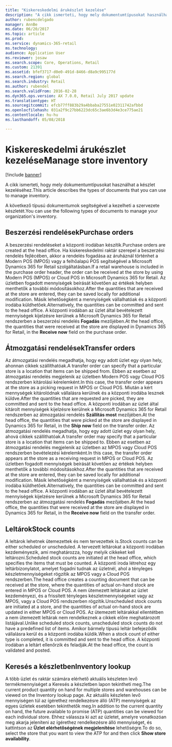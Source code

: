 ```yaml
---
title: "Kiskereskedelmi árukészlet kezelése"
description: "A cikk ismerteti, hogy mely dokumentumtípusokat használhat a készlet kezeléséhez."
author: rubencdelgado
manager: AnnBe
ms.date: 06/20/2017
ms.topic: article
ms.prod: 
ms.service: dynamics-365-retail
ms.technology: 
audience: Application User
ms.reviewer: josaw
ms.search.scope: Core, Operations, Retail
ms.custom: 21391
ms.assetid: bfef3717-d0e0-491d-8466-d8a9c995177d
ms.search.region: global
ms.search.industry: Retail
ms.author: rubendel
ms.search.validFrom: 2016-02-28
ms.dyn365.ops.version: AX 7.0.0, Retail July 2017 update
ms.translationtype: HT
ms.sourcegitcommit: efcb77ff883b29a4bbaba27551e02311742afbbd
ms.openlocfilehash: 031a2f9c27bb6223dc65c3ae6b3d4e3ce775ae21
ms.contentlocale: hu-hu
ms.lasthandoff: 05/08/2018

---
```


# <a name="manage-store-inventory"></a><span data-ttu-id="61ddf-103">Kiskereskedelmi árukészlet kezelése</span><span class="sxs-lookup"><span data-stu-id="61ddf-103">Manage store inventory</span></span>

[!include [banner](includes/banner.md)]

<span data-ttu-id="61ddf-104">A cikk ismerteti, hogy mely dokumentumtípusokat használhat a készlet kezeléséhez.</span><span class="sxs-lookup"><span data-stu-id="61ddf-104">This article describes the types of documents that you can use to manage inventory.</span></span>

<span data-ttu-id="61ddf-105">A következő típusú dokumentumok segítségével a kezelheti a szervezete készletét.</span><span class="sxs-lookup"><span data-stu-id="61ddf-105">You can use the following types of documents to manage your organization's inventory.</span></span>

## <a name="purchase-orders"></a><span data-ttu-id="61ddf-106">Beszerzési rendelések</span><span class="sxs-lookup"><span data-stu-id="61ddf-106">Purchase orders</span></span>
<span data-ttu-id="61ddf-107">A beszerzési rendeléseket a központi irodában készítik.</span><span class="sxs-lookup"><span data-stu-id="61ddf-107">Purchase orders are created at the head office.</span></span> <span data-ttu-id="61ddf-108">Ha kiskereskedelmi raktár szerepel a beszerzési rendelés fejlécében, akkor a rendelés fogadása az áruháznál történhet a Modern POS (MPOS) vagy a felhőalapú POS segítségével a Microsoft Dynamics 365 for Retail szolgáltatásban.</span><span class="sxs-lookup"><span data-stu-id="61ddf-108">If a retail warehouse is included in the purchase order header, the order can be received at the store by using Modern POS (MPOS) or Cloud POS in Microsoft Dynamics 365 for Retail.</span></span> <span data-ttu-id="61ddf-109">Az üzletben fogadott mennyiségek beírását követően az értékek helyben menthetők a további módosításokhoz.</span><span class="sxs-lookup"><span data-stu-id="61ddf-109">After the quantities that are received at the store are entered, they can be saved locally for additional modification.</span></span> <span data-ttu-id="61ddf-110">Másik lehetőségként a mennyiségek vállalhatóak és a központi irodába küldhetőek.</span><span class="sxs-lookup"><span data-stu-id="61ddf-110">Alternatively, the quantities can be committed and sent to the head office.</span></span> <span data-ttu-id="61ddf-111">A központi irodában az üzlet által bevételezett mennyiségek kijelzésre kerülnek a Microsoft Dynamics 365 for Retail rendszerben a beszerzési rendelés **Fogadás** mezőjében.</span><span class="sxs-lookup"><span data-stu-id="61ddf-111">At the head office, the quantities that were received at the store are displayed in Dynamics 365 for Retail, in the **Receive now** field on the purchase order.</span></span>

## <a name="transfer-orders"></a><span data-ttu-id="61ddf-112">Átmozgatási rendelések</span><span class="sxs-lookup"><span data-stu-id="61ddf-112">Transfer orders</span></span>
<span data-ttu-id="61ddf-113">Az átmozgatási rendelés megadhatja, hogy egy adott üzlet egy olyan hely, ahonnan cikkek szállíthatóak.</span><span class="sxs-lookup"><span data-stu-id="61ddf-113">A transfer order can specify that a particular store is a location that items can be shipped from.</span></span> <span data-ttu-id="61ddf-114">Ebben az esetben az átmozgatási rendelés megjelenik az üzletben Modern POS vagy Cloud POS rendszerben kitárolási kérelemként.</span><span class="sxs-lookup"><span data-stu-id="61ddf-114">In this case, the transfer order appears at the store as a picking request in MPOS or Cloud POS.</span></span> <span data-ttu-id="61ddf-115">Miután a kért mennységek kitárolódnak vállalásra kerülnek és a központi irodába lesznek küldve.</span><span class="sxs-lookup"><span data-stu-id="61ddf-115">After the quantities that are requested are picked, they are committed and sent to the head office.</span></span> <span data-ttu-id="61ddf-116">A központi irodában az üzlet által kitárolt mennyiségek kijelzésre kerülnek a Microsoft Dynamics 365 for Retail rendszerben az átmozgatási rendelés **Szállítás most** mezőjében.</span><span class="sxs-lookup"><span data-stu-id="61ddf-116">At the head office, the quantities that were picked at the store are displayed in Dynamics 365 for Retail, in the **Ship now** field on the transfer order.</span></span> <span data-ttu-id="61ddf-117">Az átmozgatási rendelés megadhatja, hogy egy adott üzlet egy olyan hely, ahová cikkek szállíthatóak.</span><span class="sxs-lookup"><span data-stu-id="61ddf-117">A transfer order may specify that a particular store is a location that items can be shipped to.</span></span> <span data-ttu-id="61ddf-118">Ebben az esetben az átmozgatási rendelés megjelenik az üzletben az MPOS vagy Cloud POS rendszerben bevételezési kérelemként.</span><span class="sxs-lookup"><span data-stu-id="61ddf-118">In this case, the transfer order appears at the store as a receiving request in MPOS or Cloud POS.</span></span> <span data-ttu-id="61ddf-119">Az üzletben fogadott mennyiségek beírását követően az értékek helyben menthetők a további módosításokhoz.</span><span class="sxs-lookup"><span data-stu-id="61ddf-119">After the quantities that are received at the store are entered, they can be saved locally for additional modification.</span></span> <span data-ttu-id="61ddf-120">Másik lehetőségként a mennyiségek vállalhatóak és a központi irodába küldhetőek.</span><span class="sxs-lookup"><span data-stu-id="61ddf-120">Alternatively, the quantities can be committed and sent to the head office.</span></span> <span data-ttu-id="61ddf-121">A központi irodában az üzlet által bevételezett mennyiségek kijelzésre kerülnek a Microsoft Dynamics 365 for Retail rendszerben az átmozgatási rendelés **Fogadás** mezőjében.</span><span class="sxs-lookup"><span data-stu-id="61ddf-121">At the head office, the quantities that were received at the store are displayed in Dynamics 365 for Retail, in the **Receive now** field on the transfer order.</span></span>

## <a name="stock-counts"></a><span data-ttu-id="61ddf-122">Leltárok</span><span class="sxs-lookup"><span data-stu-id="61ddf-122">Stock counts</span></span>
<span data-ttu-id="61ddf-123">A leltárok lehetnek ütemezettek és nem tervezettek is.</span><span class="sxs-lookup"><span data-stu-id="61ddf-123">Stock counts can be either scheduled or unscheduled.</span></span> <span data-ttu-id="61ddf-124">A tervezett leltárokat a központi irodában kezdeményezik, ami meghatározza, hogy melyik cikkeket kell leltározni.</span><span class="sxs-lookup"><span data-stu-id="61ddf-124">Scheduled stock counts are initiated at the head office, which specifies the items that must be counted.</span></span> <span data-ttu-id="61ddf-125">A központi iroda létrehoz egy leltárbizonylatot, amelyet fogadni tudnak az üzletnél, ahol a tényleges készletmennyiségeket rögzítik az MPOS vagy a Cloud POS rendszerben.</span><span class="sxs-lookup"><span data-stu-id="61ddf-125">The head office creates a counting document that can be received at the store, where the quantities of actual on-hand stock are entered in MPOS or Cloud POS.</span></span> <span data-ttu-id="61ddf-126">A nem ütemezett leltárakat az üzlet kezdeményezi, és a frissített tényleges készletmennyiségeket vagy az MPOS, vagy a Cloud POS rendszerben rögzítik.</span><span class="sxs-lookup"><span data-stu-id="61ddf-126">Unscheduled stock counts are initiated at a store, and the quantities of actual on-hand stock are updated in either MPOS or Cloud POS.</span></span> <span data-ttu-id="61ddf-127">Az ütemezett leltárakkal ellentétben a nem ütemezett leltárak nem rendelkeznek a cikkek előre meghatározott listájával.</span><span class="sxs-lookup"><span data-stu-id="61ddf-127">Unlike scheduled stock counts, unscheduled stock counts do not have a predefined list of items.</span></span> <span data-ttu-id="61ddf-128">Amikor bármely típusú leltár befejeződik vállalásra kerül és a központi irodába küldik.</span><span class="sxs-lookup"><span data-stu-id="61ddf-128">When a stock count of either type is completed, it is committed and sent to the head office.</span></span> <span data-ttu-id="61ddf-129">A központi irodában a leltárt ellenőrzik és feladják.</span><span class="sxs-lookup"><span data-stu-id="61ddf-129">At the head office, the count is validated and posted.</span></span>

## <a name="inventory-lookup"></a><span data-ttu-id="61ddf-130">Keresés a készletben</span><span class="sxs-lookup"><span data-stu-id="61ddf-130">Inventory lookup</span></span>
<span data-ttu-id="61ddf-131">A több üzlet és raktár számára elérhető aktuális készleten levő termékmennyiséget a Keresés a készletben lapon tekintheti meg.</span><span class="sxs-lookup"><span data-stu-id="61ddf-131">The current product quantity on hand for multiple stores and warehouses can be viewed on the Inventory lookup page.</span></span> <span data-ttu-id="61ddf-132">Az aktuális készleten levő mennyiségen túl az ígérethez rendelkezésre álló (ATP) mennyiségek az egyes üzletek esetében tekinthetők meg.</span><span class="sxs-lookup"><span data-stu-id="61ddf-132">In addition to the current quantity on hand, the future available to promise (ATP) quantities can be viewed for each individual store.</span></span> <span data-ttu-id="61ddf-133">Ehhez válassza ki azt az üzletet, amelyre vonatkozóan meg akarja jeleníteni az ígérethez rendelkezésre álló mennyiséget, és kattintson az **Üzlet elérhetőségének megjelenítése** lehetőségre.</span><span class="sxs-lookup"><span data-stu-id="61ddf-133">To do so, select the store that you want to view the ATP for and then click **Show store availability**.</span></span>





